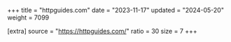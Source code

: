 +++
title = "httpguides.com"
date = "2023-11-17"
updated = "2024-05-20"
weight = 7099

[extra]
source = "https://httpguides.com/"
ratio = 30
size = 7
+++
